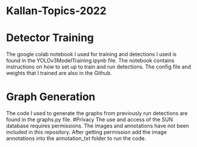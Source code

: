 # Kallan-Topics-2022
# Detector Training
The google colab notebook I used for training and detections I used is found in the YOLOv3ModelTraining.ipynb file. The notebook contains instructions on how to set up to train and run detections. The config file and weights that I trained are also in the Github.
# Graph Generation
The code I used to generate the graphs from previously run detections are found in the graphs.py file.
#Privacy
The use and access of the SUN database requires permissions. The images and annotations have not been included in this repository. After getting permission add the image annotations into the annotation_txt folder to run the code.
